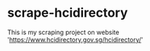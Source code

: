 # scrape-hcidirectory
This is my scraping project on website 'https://www.hcidirectory.gov.sg/hcidirectory/'
